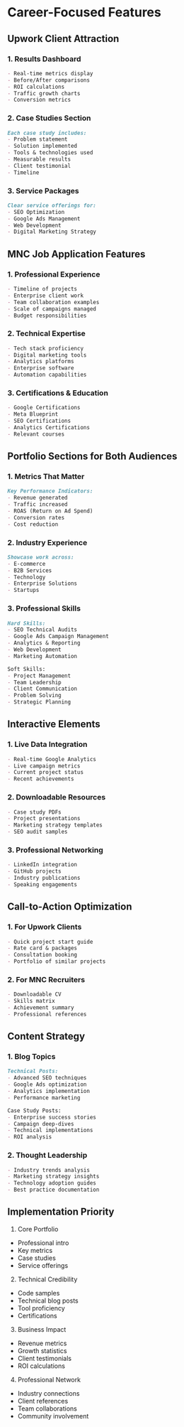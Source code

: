 # Career-Focused Features

## Upwork Client Attraction

### 1. Results Dashboard
```markdown
- Real-time metrics display
- Before/After comparisons
- ROI calculations
- Traffic growth charts
- Conversion metrics
```

### 2. Case Studies Section
```markdown
Each case study includes:
- Problem statement
- Solution implemented
- Tools & technologies used
- Measurable results
- Client testimonial
- Timeline
```

### 3. Service Packages
```markdown
Clear service offerings for:
- SEO Optimization
- Google Ads Management
- Web Development
- Digital Marketing Strategy
```

## MNC Job Application Features

### 1. Professional Experience
```markdown
- Timeline of projects
- Enterprise client work
- Team collaboration examples
- Scale of campaigns managed
- Budget responsibilities
```

### 2. Technical Expertise
```markdown
- Tech stack proficiency
- Digital marketing tools
- Analytics platforms
- Enterprise software
- Automation capabilities
```

### 3. Certifications & Education
```markdown
- Google Certifications
- Meta Blueprint
- SEO Certifications
- Analytics Certifications
- Relevant courses
```

## Portfolio Sections for Both Audiences

### 1. Metrics That Matter
```markdown
Key Performance Indicators:
- Revenue generated
- Traffic increased
- ROAS (Return on Ad Spend)
- Conversion rates
- Cost reduction
```

### 2. Industry Experience
```markdown
Showcase work across:
- E-commerce
- B2B Services
- Technology
- Enterprise Solutions
- Startups
```

### 3. Professional Skills
```markdown
Hard Skills:
- SEO Technical Audits
- Google Ads Campaign Management
- Analytics & Reporting
- Web Development
- Marketing Automation

Soft Skills:
- Project Management
- Team Leadership
- Client Communication
- Problem Solving
- Strategic Planning
```

## Interactive Elements

### 1. Live Data Integration
```markdown
- Real-time Google Analytics
- Live campaign metrics
- Current project status
- Recent achievements
```

### 2. Downloadable Resources
```markdown
- Case study PDFs
- Project presentations
- Marketing strategy templates
- SEO audit samples
```

### 3. Professional Networking
```markdown
- LinkedIn integration
- GitHub projects
- Industry publications
- Speaking engagements
```

## Call-to-Action Optimization

### 1. For Upwork Clients
```markdown
- Quick project start guide
- Rate card & packages
- Consultation booking
- Portfolio of similar projects
```

### 2. For MNC Recruiters
```markdown
- Downloadable CV
- Skills matrix
- Achievement summary
- Professional references
```

## Content Strategy

### 1. Blog Topics
```markdown
Technical Posts:
- Advanced SEO techniques
- Google Ads optimization
- Analytics implementation
- Performance marketing

Case Study Posts:
- Enterprise success stories
- Campaign deep-dives
- Technical implementations
- ROI analysis
```

### 2. Thought Leadership
```markdown
- Industry trends analysis
- Marketing strategy insights
- Technology adoption guides
- Best practice documentation
```

## Implementation Priority

1. Core Portfolio
- Professional intro
- Key metrics
- Case studies
- Service offerings

2. Technical Credibility
- Code samples
- Technical blog posts
- Tool proficiency
- Certifications

3. Business Impact
- Revenue metrics
- Growth statistics
- Client testimonials
- ROI calculations

4. Professional Network
- Industry connections
- Client references
- Team collaborations
- Community involvement